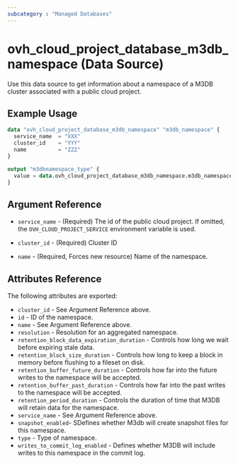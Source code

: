 ```yaml
---
subcategory : "Managed Databases"
---
```


# ovh_cloud_project_database_m3db_namespace (Data Source)

Use this data source to get information about a namespace of a M3DB cluster associated with a public cloud project.

## Example Usage

```terraform
data "ovh_cloud_project_database_m3db_namespace" "m3db_namespace" {
  service_name  = "XXX"
  cluster_id    = "YYY"
  name          = "ZZZ"
}

output "m3dbnamespace_type" {
  value = data.ovh_cloud_project_database_m3db_namespace.m3db_namespace.type
}
```

## Argument Reference

* `service_name` - (Required) The id of the public cloud project. If omitted, the `OVH_CLOUD_PROJECT_SERVICE` environment variable is used.

* `cluster_id` - (Required) Cluster ID

* `name` - (Required, Forces new resource) Name of the namespace.

## Attributes Reference

The following attributes are exported:

* `cluster_id` - See Argument Reference above.
* `id` - ID of the namespace.
* `name` - See Argument Reference above.
* `resolution` - Resolution for an aggregated namespace.
* `retention_block_data_expiration_duration` - Controls how long we wait before expiring stale data.
* `retention_block_size_duration` - Controls how long to keep a block in memory before flushing to a fileset on disk.
* `retention_buffer_future_duration` - Controls how far into the future writes to the namespace will be accepted.
* `retention_buffer_past_duration` - Controls how far into the past writes to the namespace will be accepted.
* `retention_period_duration` - Controls the duration of time that M3DB will retain data for the namespace.
* `service_name` - See Argument Reference above.
* `snapshot_enabled`- SDefines whether M3db will create snapshot files for this namespace.
* `type` - Type of namespace.
* `writes_to_commit_log_enabled` - Defines whether M3DB will include writes to this namespace in the commit log.
